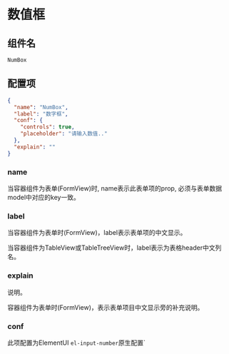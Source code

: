 # 数值框

## 组件名

`NumBox`

## 配置项

```json
{
  "name": "NumBox",
  "label": "数字框",
  "conf": {
    "controls": true,
    "placeholder": "请输入数值.."
  },
  "explain": ""
}
```

### name

当容器组件为表单(FormView)时, name表示此表单项的prop, 必须与表单数据model中对应的key一致。

### label

当容器组件为表单时(FormView)，label表示表单项的中文显示。

当容器组件为TableView或TableTreeView时，label表示为表格header中文列名。

### explain
说明。

容器组件为表单时(FormView)，表示表单项目中文显示旁的补充说明。

### conf
此项配置为ElementUI `el-input-number`原生配置`
